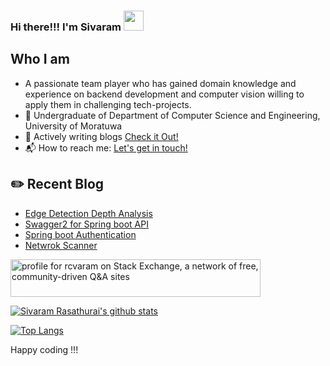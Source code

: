 
### Hi there!!! I'm Sivaram  <img src="https://github.com/blackcater/blackcater/raw/master/images/Hi.gif" height="32" />

## Who I am

- A passionate team player who has gained domain knowledge and experience on backend development and computer vision willing to apply them in challenging tech-projects.
- 🎤 Undergraduate of Department of Computer Science and Engineering, University of Moratuwa
- 💬 Actively writing blogs [Check it Out!](https://medium.com/@rcvaram)
- 📬 How to reach me: <a href="mailto:cvaram96@gmail.com">Let's get in touch!</a>



## ✏️ Recent Blog

- <a href='https://codeburst.io/edge-detection-depth-analysis-669d5adcbae6' target='_blank'>Edge Detection Depth Analysis</a> 
- <a href='https://medium.com/%E0%AE%A4%E0%AE%B4%E0%AE%B2%E0%AE%BF/documenting-spring-boot-api-using-swagger2-14926e8e20a4' target='_blank'> Swagger2 for Spring boot API</a>
- <a href='https://medium.com/%E0%AE%A4%E0%AE%B4%E0%AE%B2%E0%AE%BF/what-how-in-spring-boot-authentication-52ecd1514b2c' target='_blank'>Spring boot Authentication</a>
- <a href='https://medium.com/analytics-vidhya/creating-own-network-scanner-using-python-f11a50a5ff77' target='_blank'>Netwrok Scanner</a> 

<a href="https://stackexchange.com/users/15591403/rcvaram"><img src="https://stackexchange.com/users/flair/15591403.png" width="400" height="60" alt="profile for rcvaram on Stack Exchange, a network of free, community-driven Q&amp;A sites" title="profile for rcvaram on Stack Exchange, a network of free, community-driven Q&amp;A sites" /></a>



 [![Sivaram Rasathurai's github stats](https://github-readme-stats.vercel.app/api?username=rcvaram&count_private=true&show_icons=true&theme=dracula)](https://github.com/rcvaram/github-readme-stats)
 
 
[![Top Langs](https://github-readme-stats.vercel.app/api/top-langs/?username=rcvaram&layout=compact&count_private=true&show_icons=true&theme=dracula)](https://github.com/rcvaram/github-readme-stats)


Happy coding !!!

